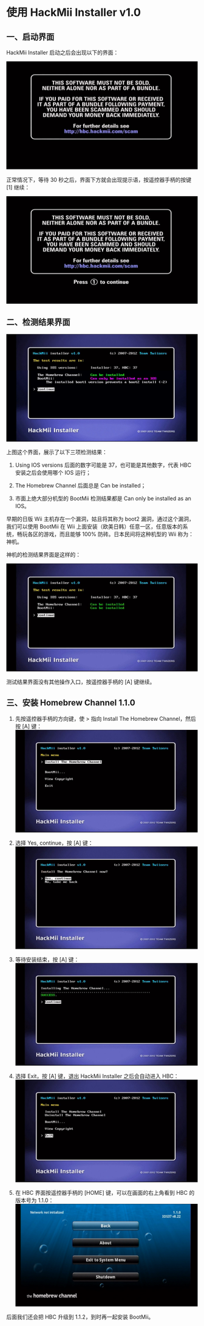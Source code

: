 # 使用 HackMii Installer v1.0


## 一、启动界面

HackMii Installer 启动之后会出现以下的界面：

![](./hmiv1.0-startup.png)

正常情况下，等待 30 秒之后，界面下方就会出现提示语，按遥控器手柄的按键 [1] 继续：

![](./hmiv1.0-press-1-to-continue.png)


## 二、检测结果界面

![](./hmiv1.0-bootmii-as-ios-only.png)

上图这个界面，展示了以下三项检测结果：

1. Using IOS versions 后面的数字可能是 37，也可能是其他数字，代表 HBC 安装之后会使用哪个 IOS 运行；

2. The Homebrew Channel 后面总是 Can be installed；

3. 市面上绝大部分机型的 BootMii 检测结果都是 Can only be installed as an IOS。

早期的日版 Wii 主机存在一个漏洞，姑且将其称为 boot2 漏洞，通过这个漏洞，我们可以使用 BootMii 在 Wii 上面安装（欧美日韩）任意一区，任意版本的系统，畅玩各区的游戏，而且能够 100% 防砖。日本民间将这种机型的 Wii 称为：神机。

神机的检测结果界面是这样的：

![](./hmiv1.0-bootmii-as-boot2.png)

测试结果界面没有其他操作入口，按遥控器手柄的 [A] 键继续。


## 三、安装 Homebrew Channel 1.1.0

1. 先按遥控器手柄的方向键，使 > 指向 Install The Homebrew Channel，然后按 [A] 键：
  ![](./hmiv1.0-install-hbc.png)

2. 选择 Yes, continue，按 [A] 键：
  ![](./hmiv1.0-yes-continue.png)

3. 等待安装结束，按 [A] 键：
  ![](./hmiv1.0-install-hbc-success.png)

4. 选择 Exit，按 [A] 键，退出 HackMii Installer 之后会自动进入 HBC：
  ![](./hmiv1.0-exit.png)

5. 在 HBC 界面按遥控器手柄的 [HOME] 键，可以在画面的右上角看到 HBC 的版本号为 1.1.0：
  ![](./hmiv1.0-hbc-1.1.0.png)


后面我们还会把 HBC 升级到 1.1.2，到时再一起安装 BootMii。
